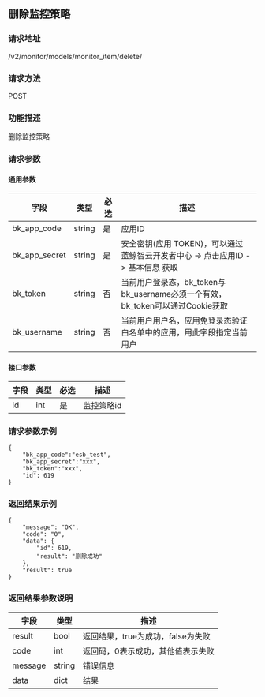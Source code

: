 ## 删除监控策略

### 请求地址

/v2/monitor/models/monitor_item/delete/

### 请求方法

POST

### 功能描述

删除监控策略

### 请求参数

#### 通用参数

| 字段          | 类型   | 必选 | 描述                                                         |
| ------------- | ------ | ---- | ------------------------------------------------------------ |
| bk_app_code   | string | 是   | 应用ID                                                       |
| bk_app_secret | string | 是   | 安全密钥(应用 TOKEN)，可以通过 蓝鲸智云开发者中心 -> 点击应用ID -> 基本信息 获取 |
| bk_token      | string | 否   | 当前用户登录态，bk_token与bk_username必须一个有效，bk_token可以通过Cookie获取 |
| bk_username   | string | 否   | 当前用户用户名，应用免登录态验证白名单中的应用，用此字段指定当前用户 |

#### 接口参数

| 字段 | 类型 | 必选 | 描述       |
| ---- | ---- | ---- | ---------- |
| id   | int  | 是   | 监控策略id |

### 请求参数示例

```
{
    "bk_app_code":"esb_test",
    "bk_app_secret":"xxx",
    "bk_token":"xxx",
    "id": 619
}
```

### 返回结果示例

```
{
    "message": "OK",
    "code": "0",
    "data": {
        "id": 619,
        "result": "删除成功"
    },
    "result": true
}
```

### 返回结果参数说明

| 字段    | 类型   | 描述                              |
| ------- | ------ | --------------------------------- |
| result  | bool   | 返回结果，true为成功，false为失败 |
| code    | int    | 返回码，0表示成功，其他值表示失败 |
| message | string | 错误信息                          |
| data    | dict   | 结果                              |